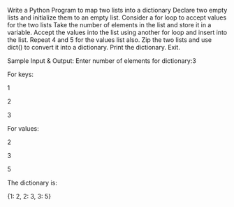 Write a Python Program to map two lists into a dictionary Declare two empty lists and initialize them to an empty list. Consider a for loop to accept values for the two lists Take the number of elements in the list and store it in a variable. Accept the values into the list using another for loop and insert into the list. Repeat 4 and 5 for the values list also. Zip the two lists and use dict() to convert it into a dictionary. Print the dictionary. Exit.

Sample Input & Output:
Enter number of elements for dictionary:3

For keys:

1

2

3

For values:

2

3

5

The dictionary is:

{1: 2, 2: 3, 3: 5}
